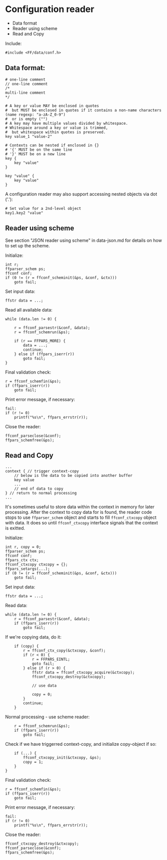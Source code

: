 # Configuration reader

* Data format
* Reader using scheme
* Read and Copy

Include:

	#include <FF/data/conf.h>


## Data format:

	# one-line comment
	// one-line comment
	/*
	multi-line comment
	*/

	# A key or value MAY be enclosed in quotes
	#  but MUST be enclosed in quotes if it contains a non-name characters (name regexp: "a-zA-Z_0-9")
	#  or is empty ("")
	# A key may have multiple values divided by whitespace.
	# Whitespace around a key or value is trimmed,
	#  but whitespace within quotes is preserved.
	key value_1 "value-2"

	# Contexts can be nested if enclosed in {}
	# '{' MUST be on the same line
	# '}' MUST be on a new line
	key {
		key "value"
	}

	key "value" {
		key "value"
	}

A configuration reader may also support accessing nested objects via dot ('.'):

	# Set value for a 2nd-level object
	key1.key2 "value"


## Reader using scheme

See section "JSON reader using scheme" in data-json.md for details on how to set up the scheme.

Initialize:

	int r;
	ffparser_schem ps;
	ffconf conf;
	if (0 != (r = ffconf_scheminit(&ps, &conf, &ctx)))
		goto fail;

Set input data:

	ffstr data = ...;

Read all available data:

	while (data.len != 0) {

		r = ffconf_parsestr(&conf, &data);
		r = ffconf_schemrun(&ps);

		if (r == FFPARS_MORE) {
			data = ...;
			continue;
		} else if (ffpars_iserr(r))
			goto fail;
	}

Final validation check:

	r = ffconf_schemfin(&ps);
	if (ffpars_iserr(r))
		goto fail;

Print error message, if necessary:

	fail:
	if (r != 0)
		printf("%s\n", ffpars_errstr(r));

Close the reader:

	ffconf_parseclose(&conf);
	ffpars_schemfree(&ps);


## Read and Copy

	...
	context { // trigger context-copy
		// below is the data to be copied into another buffer
		key value
		...
		// end of data to copy
	} // return to normal processing
	...

It's sometimes useful to store data within the context in memory for later processing.  After the context to copy data for is found, the reader code stops to use `ffparser_schem` object and starts to fill `ffconf_ctxcopy` object with data.  It does so until `ffconf_ctxcopy` interface signals that the context is exitted.

Initialize:

	int r, copy = 0;
	ffparser_schem ps;
	ffconf conf;
	ffpars_ctx ctx;
	ffconf_ctxcopy ctxcopy = {};
	ffpars_setargs(...);
	if (0 != (r = ffconf_scheminit(&ps, &conf, &ctx)))
		goto fail;

Set input data:

	ffstr data = ...;

Read data:

	while (data.len != 0) {
		r = ffconf_parsestr(&conf, &data);
		if (ffpars_iserr(r))
			goto fail;

If we're copying data, do it:

		if (copy) {
			r = ffconf_ctx_copy(&ctxcopy, &conf);
			if (r < 0) {
				r = FFPARS_EINTL;
				goto fail;
			} else if (r > 0) {
				ffstr data = ffconf_ctxcopy_acquire(&ctxcopy);
				ffconf_ctxcopy_destroy(&ctxcopy);

				// use data

				copy = 0;
			}
			continue;
		}

Normal processing - use scheme reader:

		r = ffconf_schemrun(&ps);
		if (ffpars_iserr(r))
			goto fail;

Check if we have triggerred context-copy, and initialize copy-object if so:

		if (...) {
			ffconf_ctxcopy_init(&ctxcopy, &ps);
			copy = 1;
		}
	}

Final validation check:

	r = ffconf_schemfin(&ps);
	if (ffpars_iserr(r))
		goto fail;

Print error message, if necessary:

	fail:
	if (r != 0)
		printf("%s\n", ffpars_errstr(r));

Close the reader:

	ffconf_ctxcopy_destroy(&ctxcopy);
	ffconf_parseclose(&conf);
	ffpars_schemfree(&ps);
